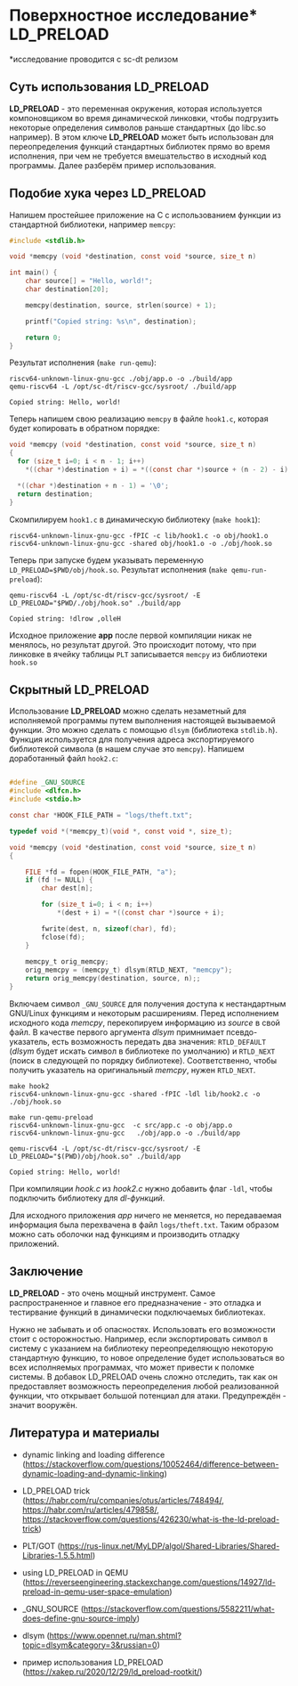 # Поверхностное исследование* LD_PRELOAD
*исследование проводится с sc-dt релизом

## Суть использования LD_PRELOAD

**LD_PRELOAD** - это переменная окружения, которая используется компоновщиком во время динамической линковки, чтобы подгрузить некоторые определения символов раньше стандартных (до libc.so например). В этом ключе **LD_PRELOAD** может быть использован для переопределения функций стандартных библиотек прямо во время исполнения, при чем не требуется вмешательство в исходный код программы. Далее разберём пример использования.

## Подобие хука через LD_PRELOAD

Напишем простейшее приложение на С с использованием функции из стандартной библиотеки, например `memcpy`:
```C
#include <stdlib.h>

void *memcpy (void *destination, const void *source, size_t n)

int main() {
    char source[] = "Hello, world!";
    char destination[20];

    memcpy(destination, source, strlen(source) + 1);

    printf("Copied string: %s\n", destination);

    return 0;
}
```

Результат исполнения (`make run-qemu`):
```
riscv64-unknown-linux-gnu-gcc ./obj/app.o -o ./build/app
qemu-riscv64 -L /opt/sc-dt/riscv-gcc/sysroot/ ./build/app

Copied string: Hello, world!
```


Теперь напишем свою реализацию `memcpy` в файле `hook1.c`, которая будет копировать в обратном порядке:
```C
void *memcpy (void *destination, const void *source, size_t n)
{
  for (size_t i=0; i < n - 1; i++)
    *((char *)destination + i) = *((const char *)source + (n - 2) - i);

  *((char *)destination + n - 1) = '\0';
  return destination;
}
```

Скомпилируем `hook1.c` в динамическую библиотеку (`make hook1`):
```
riscv64-unknown-linux-gnu-gcc -fPIC -c lib/hook1.c -o obj/hook1.o
riscv64-unknown-linux-gnu-gcc -shared obj/hook1.o -o ./obj/hook.so
```

Теперь при запуске будем указывать переменную `LD_PRELOAD=$PWD/obj/hook.so`. Результат исполнения (`make qemu-run-preload`):
```
qemu-riscv64 -L /opt/sc-dt/riscv-gcc/sysroot/ -E LD_PRELOAD="$PWD/./obj/hook.so" ./build/app

Copied string: !dlrow ,olleH
```

Исходное приложение **app** после первой компиляции никак не менялось, но результат другой. Это происходит потому, что при линковке в ячейку таблицы `PLT` записывается `memcpy` из библиотеки `hook.so`

## Скрытный LD_PRELOAD

Использование **LD_PRELOAD** можно сделать незаметный для исполняемой программы путем выполнения настоящей вызываемой функции. Это можно сделать с помощью `dlsym` (библиотека `stdlib.h`). Функция используется для получения адреса экспортируемого библиотекой символа (в нашем случае это `memcpy`). Напишем доработанный файл `hook2.c`:

```C

#define _GNU_SOURCE
#include <dlfcn.h>
#include <stdio.h>

const char *HOOK_FILE_PATH = "logs/theft.txt";

typedef void *(*memcpy_t)(void *, const void *, size_t);

void *memcpy (void *destination, const void *source, size_t n)
{

    FILE *fd = fopen(HOOK_FILE_PATH, "a");
    if (fd != NULL) {
        char dest[n]; 

        for (size_t i=0; i < n; i++)
            *(dest + i) = *((const char *)source + i);

        fwrite(dest, n, sizeof(char), fd);
        fclose(fd);
    }
    
    memcpy_t orig_memcpy;
    orig_memcpy = (memcpy_t) dlsym(RTLD_NEXT, "memcpy");
    return orig_memcpy(destination, source, n);;
}
```

Включаем символ `_GNU_SOURCE` для получения доступа к нестандартным GNU/Linux функциям и некоторым расширениям. Перед исполнением исходного кода *memcpy*, перекопируем информацию из *source* в свой файл. В качестве первого аргумента *dlsym* примнимает псевдо-указатель, есть возможность передать два значения: `RTLD_DEFAULT` (*dlsym* будет искать символ в библиотеке по умолчанию) и `RTLD_NEXT` (поиск в следующей по порядку библиотеке). Соответственно, чтобы получить указатель на оригинальный *memcpy*, нужен `RTLD_NEXT`.


```
make hook2
riscv64-unknown-linux-gnu-gcc -shared -fPIC -ldl lib/hook2.c -o ./obj/hook.so 

make run-qemu-preload
riscv64-unknown-linux-gnu-gcc  -c src/app.c -o obj/app.o
riscv64-unknown-linux-gnu-gcc   ./obj/app.o -o ./build/app

qemu-riscv64 -L /opt/sc-dt/riscv-gcc/sysroot/ -E LD_PRELOAD="$(PWD)/obj/hook.so" ./build/app

Copied string: Hello, world!

```
При компиляции *hook.c* из *hook2.c* нужно добавить флаг `-ldl`, чтобы подключить библиотеку для *dl-функций*.

Для исходного приложения *app* ничего не меняется, но передаваемая информация была перехвачена в файл `logs/theft.txt`. Таким образом можно сать оболочки над функциям и производить отладку приложений.

## Заключение

**LD_PRELOAD** - это очень мощный инструмент. Самое распространенное и главное его предназначение - это отладка и тестирвание функций в динамически подключаемых библиотеках.

Нужно не забывать и об опасностях. Использовать его возможности стоит с осторожностью. Например, если экспортировать символ в систему с указанием на библиотеку переопределяющую некоторую стандартную функцию, то новое определение будет использоваться во всех исполняемых программах, что может привести к поломке системы. В добавок LD_PRELOAD очень сложно отследить, так как он предоставляет возможность переопределения любой реализованной функции, что открывает большой потенциал для атаки. Предупреждён - значит вооружён.


## Литература и материалы
- dynamic linking and loading difference (https://stackoverflow.com/questions/10052464/difference-between-dynamic-loading-and-dynamic-linking)
- LD_PRELOAD trick (https://habr.com/ru/companies/otus/articles/748494/,
                    https://habr.com/ru/articles/479858/,
                    https://stackoverflow.com/questions/426230/what-is-the-ld-preload-trick)
- PLT/GOT (https://rus-linux.net/MyLDP/algol/Shared-Libraries/Shared-Libraries-1.5.5.html)
- using LD_PRELOAD in QEMU (https://reverseengineering.stackexchange.com/questions/14927/ld-preload-in-qemu-user-space-emulation)
- _GNU_SOURCE (https://stackoverflow.com/questions/5582211/what-does-define-gnu-source-imply)
- dlsym (https://www.opennet.ru/man.shtml?topic=dlsym&category=3&russian=0)

- пример использования LD_PRELOAD (https://xakep.ru/2020/12/29/ld_preload-rootkit/)

